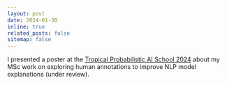```yaml
---
layout: post
date: 2024-01-30
inline: true
related_posts: false
sitemap: false
---
```


I presented a poster at the
[Tropical Probabilistic AI School 2024](https://tropical.probabilistic.ai/)
about my MSc work on exploring human annotations to improve NLP model
explanations (under review).
